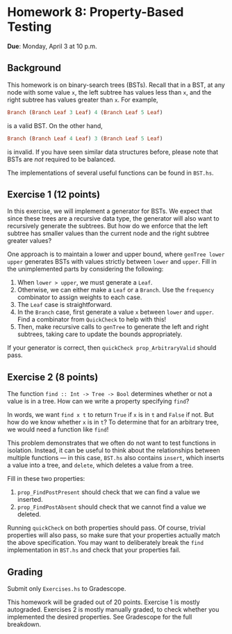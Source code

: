 # Homework 8: Property-Based Testing

**Due**: Monday, April 3 at 10 p.m.

## Background

This homework is on binary-search trees (BSTs). Recall that in a BST, at any
node with some value `x`, the left subtree has values less than `x`, and the
right subtree has values greater than `x`. For example,

```Haskell
Branch (Branch Leaf 3 Leaf) 4 (Branch Leaf 5 Leaf)
```

is a valid BST. On the other hand,

```Haskell
Branch (Branch Leaf 4 Leaf) 3 (Branch Leaf 5 Leaf)
```

is invalid. If you have seen similar data structures before, please note that
BSTs are _not_ required to be balanced.

The implementations of several useful functions can be found in `BST.hs`.

## Exercise 1 (12 points)

In this exercise, we will implement a generator for BSTs. We expect that since
these trees are a recursive data type, the generator will also want to
recursively generate the subtrees. But how do we enforce that the left subtree
has smaller values than the current node and the right subtree greater values?

One approach is to maintain a lower and upper bound, where `genTree lower upper`
generates BSTs with values strictly between `lower` and `upper`. Fill in the
unimplemented parts by considering the following:

1. When `lower > upper`, we must generate a `Leaf`.
2. Otherwise, we can either make a `Leaf` or a `Branch`. Use the `frequency`
   combinator to assign weights to each case.
3. The `Leaf` case is straightforward.
4. In the `Branch` case, first generate a value `x` between `lower` and `upper`.
   Find a combinator from `QuickCheck` to help with this!
5. Then, make recursive calls to `genTree` to generate the left and right
   subtrees, taking care to update the bounds appropriately.

If your generator is correct, then `quickCheck prop_ArbitraryValid` should pass.

## Exercise 2 (8 points)

The function `find :: Int -> Tree -> Bool` determines whether or not a value is
in a tree. How can we write a property specifying `find`?

In words, we want `find x t` to return `True` if `x` is in `t` and `False` if
not. But how do we know whether `x` is in `t`? To determine that for an arbitrary
tree, we would need a function like `find`!

This problem demonstrates that we often do not want to test functions in
isolation. Instead, it can be useful to think about the relationships between
multiple functions — in this case, `BST.hs` also contains `insert`, which
inserts a value into a tree, and `delete`, which deletes a value from a tree.

Fill in these two properties:

1. `prop_FindPostPresent` should check that we can find a value we inserted.
2. `prop_FindPostAbsent` should check that we cannot find a value we deleted.

Running `quickCheck` on both properties should pass. Of course, trivial
properties will also pass, so make sure that your properties actually match the
above specification. You may want to deliberately break the `find`
implementation in `BST.hs` and check that your properties fail.

## Grading

Submit only `Exercises.hs` to Gradescope.

This homework will be graded out of 20 points. Exercise 1 is mostly autograded.
Exercises 2 is mostly manually graded, to check whether you implemented the
desired properties. See Gradescope for the full breakdown.

